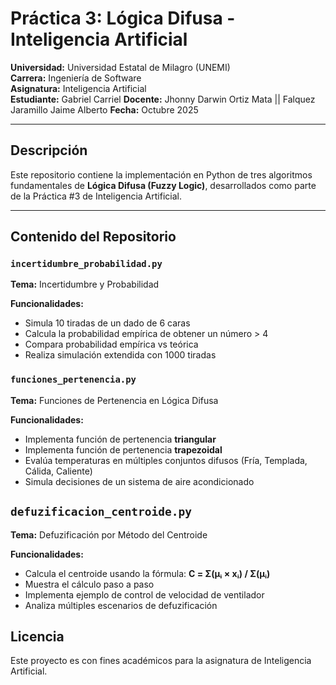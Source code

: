 # Práctica 3: Lógica Difusa - Inteligencia Artificial

**Universidad:** Universidad Estatal de Milagro (UNEMI)  
**Carrera:** Ingeniería de Software  
**Asignatura:** Inteligencia Artificial  
**Estudiante:** Gabriel Carriel
**Docente:** Jhonny Darwin Ortiz Mata || Falquez Jaramillo Jaime Alberto 
**Fecha:** Octubre 2025

---

##  Descripción

Este repositorio contiene la implementación en Python de tres algoritmos fundamentales de **Lógica Difusa (Fuzzy Logic)**, desarrollados como parte de la Práctica #3 de Inteligencia Artificial.

---

##  Contenido del Repositorio

###  `incertidumbre_probabilidad.py`
**Tema:** Incertidumbre y Probabilidad

**Funcionalidades:**
- Simula 10 tiradas de un dado de 6 caras
- Calcula la probabilidad empírica de obtener un número > 4
- Compara probabilidad empírica vs teórica
- Realiza simulación extendida con 1000 tiradas

###  `funciones_pertenencia.py`
**Tema:** Funciones de Pertenencia en Lógica Difusa

**Funcionalidades:**
- Implementa función de pertenencia **triangular**
- Implementa función de pertenencia **trapezoidal**
- Evalúa temperaturas en múltiples conjuntos difusos (Fría, Templada, Cálida, Caliente)
- Simula decisiones de un sistema de aire acondicionado

##  `defuzificacion_centroide.py`
**Tema:** Defuzificación por Método del Centroide

**Funcionalidades:**
- Calcula el centroide usando la fórmula: **C = Σ(μᵢ × xᵢ) / Σ(μᵢ)**
- Muestra el cálculo paso a paso
- Implementa ejemplo de control de velocidad de ventilador
- Analiza múltiples escenarios de defuzificación

## Licencia

Este proyecto es con fines académicos para la asignatura de Inteligencia Artificial.

